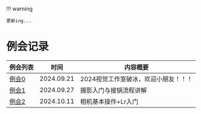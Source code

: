 !!! warning 

    更新ing...

# 例会记录

<table>
<thead>
    <tr>
        <th>例会列表</th>
        <th>时间</th>
        <th>内容概要</th>
    </tr>
</thead>
<tbody>
    <tr>
        <td><a href="meeting_0/">例会0</a></td>
        <td>2024.09.21</td>
        <td>2024视觉工作室破冰，欢迎小朋友！！！</td>
    </tr>
    <tr>
        <td><a href="meeting_1/">例会1</a></td>
        <td>2024.09.27</td>
        <td>摄影入门与接锅流程讲解</td>
    </tr>
    <tr>
        <td><a href="meeting_2/">例会2</a></td>
        <td>2024.10.11</td>
        <td>相机基本操作+Lr入门</td>
    </tr>
</tbody>
</table>